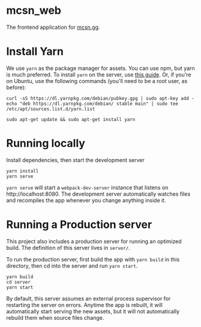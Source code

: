 # mcsn_web

The frontend application for [mcsn.gg](https://mcsn.gg).

# Install Yarn

We use `yarn` as the package manager for assets. You can use npm, but yarn is much preferred. To install `yarn` on the server, use [this guide](https://yarnpkg.com/en/docs/install). Or, if you're on Ubuntu, use the following commands (you'll need to be a root user, as before):

```shell
curl -sS https://dl.yarnpkg.com/debian/pubkey.gpg | sudo apt-key add -
echo "deb https://dl.yarnpkg.com/debian/ stable main" | sudo tee /etc/apt/sources.list.d/yarn.list

sudo apt-get update && sudo apt-get install yarn
```

# Running locally

Install dependencies, then start the development server

```
yarn install
yarn serve
```

`yarn serve` will start a `webpack-dev-server` instance that listens on http://localhost:8080. The development server automatically watches files and recompiles the app whenever you change anything inside it.

# Running a Production server

This project also includes a production server for running an optimized build. The definition of this server lives in `server/`.

To run the production server, first build the app with `yarn build` in this directory, then cd into the server and run `yarn start`.

```
yarn build
cd server
yarn start
```

By default, this server assumes an external process supervisor for restarting the server on errors. Anytime the app is rebuilt, it will automatically start serving the new assets, but it will not automatically rebuild them when source files change.
